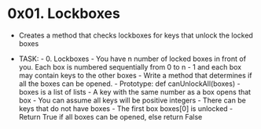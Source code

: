# 0x01. Lockboxes

- Creates a method that checks lockboxes for keys that unlock the locked boxes

- TASK:
        - 0. Lockboxes
                - You have n number of locked boxes in front of you. Each box is numbered sequentially from 0 to n - 1 and each box may contain keys to the other boxes
                - Write a method that determines if all the boxes can be opened.
                    - Prototype: def canUnlockAll(boxes)
                    - boxes is a list of lists
                    - A key with the same number as a box opens that box
                    - You can assume all keys will be positive integers
                        - There can be keys that do not have boxes
                    - The first box boxes[0] is unlocked
                    - Return True if all boxes can be opened, else return False
